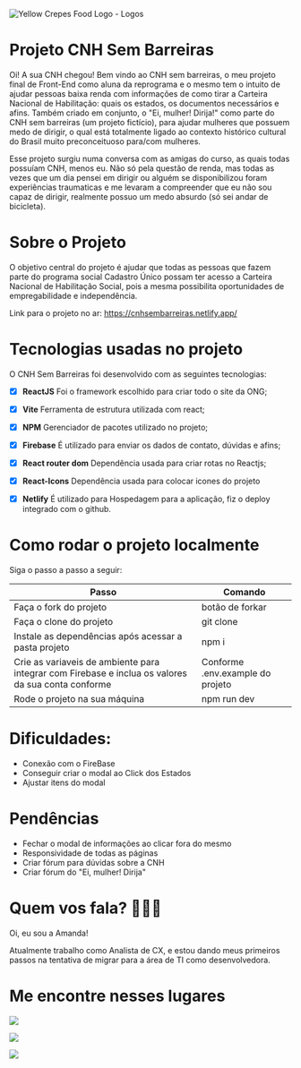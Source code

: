 ![Yellow Crepes Food Logo - Logos](https://github.com/amanddmouraz/projeto-repro-final/assets/96799992/8161100a-946e-4c6e-9ff9-ca66d3f23f42)

# Projeto CNH Sem Barreiras

Oi! A sua CNH chegou!
Bem vindo ao CNH sem barreiras, o meu projeto final de Front-End como aluna da reprograma e o mesmo tem o intuito de ajudar pessoas baixa renda com informações de como tirar a  Carteira Nacional de Habilitação: quais os estados, os documentos necessários e afins. Também criado em conjunto, o "Ei, mulher! Dirija!" como parte do CNH sem barreiras (um projeto fictício), para ajudar mulheres que possuem medo de dirigir, o qual está totalmente ligado ao contexto histórico cultural do Brasil muito preconceituoso para/com mulheres.

Esse projeto surgiu numa conversa com as amigas do curso, as quais todas possuíam CNH, menos eu. Não só pela questão de renda, mas todas as vezes que um dia pensei em dirigir ou alguém se disponibilizou foram experiências traumaticas e me levaram a compreender que eu não sou capaz de dirigir, realmente possuo um medo absurdo (só sei andar de bicicleta).


# Sobre o Projeto

O objetivo central do projeto é ajudar que todas as pessoas que fazem parte do programa social Cadastro Único possam ter acesso a  Carteira Nacional de Habilitação Social, pois a mesma possibilita oportunidades de empregabilidade e independência.

Link para o projeto no ar: https://cnhsembarreiras.netlify.app/

# Tecnologias usadas no projeto

O CNH Sem Barreiras foi desenvolvido com as seguintes tecnologias:

- [x] **ReactJS** Foi o framework escolhido para criar todo o site da ONG;
- [x] **Vite** Ferramenta de estrutura utilizada com react;
- [x] **NPM** Gerenciador de pacotes utilizado no projeto;
- [x] **Firebase** É utilizado para enviar os dados de contato, dúvidas e afins;
- [x] **React router dom** Dependência usada para criar rotas no Reactjs;
- [x] **React-Icons** Dependência usada para colocar icones do projeto
- [x] **Netlify**  É utilizado para Hospedagem para a aplicação, fiz o deploy integrado com o github.

 
# Como rodar o projeto localmente
Siga o passo a passo a seguir:
<table>
  <thead>
<th>Passo	</th>
<th>Comando</th>
  </thead>
    <tbody>
    <tr>
      <td>Faça o fork do projeto</td>
	    <td>botão de forkar</td>
    </tr>
      <tr>
      <td>Faça o clone do projeto</td>
	    <td>git clone</td>
    </tr>
	 <tr>
      <td>Instale as dependências após acessar a pasta projeto</td>
	    <td>npm i</td>
    </tr>
    <tr>
      <td>Crie as variaveis de ambiente para integrar com Firebase e inclua os valores da sua conta	conforme</td>
	    <td> Conforme .env.example do projeto</td>
    </tr>
   <tr>
      <td>Rode o projeto na sua máquina</td>
	    <td> npm run dev</td>
    </tr>	
    </table>


# Dificuldades:

- Conexão com o FireBase
- Conseguir criar o modal ao Click dos Estados
- Ajustar itens do modal

# Pendências
- Fechar o modal de informações ao clicar fora do mesmo
- Responsividade de todas as páginas
- Criar fórum para dúvidas sobre a CNH
- Criar fórum do "Ei, mulher! Dirija"



  
# Quem vos fala? 🙋🏿‍♀️

Oi, eu sou a Amanda!

Atualmente trabalho como Analista de CX, e estou dando meus primeiros passos na tentativa de migrar para a área de TI como desenvolvedora. 

# Me encontre nesses lugares
<div> 
  <a href="https://www.instagram.com/falidaelinda/" target="_blank">
  <img src="https://img.shields.io/badge/-Instagram-%23E4405F?style=for-the-badge&logo=instagram&logoColor=white" target="_blank">
  </a>

  <a href = "mailto:amanlsmoura@gmail.com"><img src="https://img.shields.io/badge/-Gmail-%23333?style=for-the-badge&logo=gmail&logoColor=white" target="_blank">
  </a>

  <a href="https://www.linkedin.com/in/amanda-moura-dev/" target="_blank"><img src="https://img.shields.io/badge/-LinkedIn-%230077B5?style=for-the-badge&logo=linkedin&logoColor=white" target="_blank">
  </a> 
